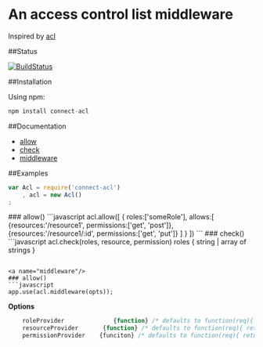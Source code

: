 An access control list middleware
===================

Inspired by [acl](https://github.com/OptimalBits/node_acl "node_acl")

##Status

[![BuildStatus](https://secure.travis-ci.org/futurechan/Connect-Acl.png?branch=master)](https://travis-ci.org/futurechan/Connect-Acl)


##Installation

Using npm:

```javascript
npm install connect-acl
```

##Documentation

* [allow](#allow)
* [check](#check)
* [middleware](#middleware)

##Examples

```javascript
var Acl = require('connect-acl')    
    , acl = new Acl()
;
```

<a name="allow"/>
### allow()
```javascript
acl.allow([
	{
		roles:['someRole'], 
		allows:[
			{resources:'/resource1', permissions:['get', 'post']},
			{resources:'/resource1/:id', permissions:['get', 'put']}
		]
	}
])
```

<a name="check"/>
### check()
```javascript
acl.check(roles, resource, permission)
roles { string | array of strings }

```

<a name="middleware"/>
### allow()
```javascript
app.use(acl.middleware(opts));

```
__Options__
```javascript
    roleProvider              {function} /* defaults to function(req){ return req.user.roles;}                      */
	resourceProvider       {function} /* defaults to function(req){ return req.route.path;}                     */
	permissionProvider    {funciton} /* defaults to function(req){ return req.method.toLowerCase();}   */
```

